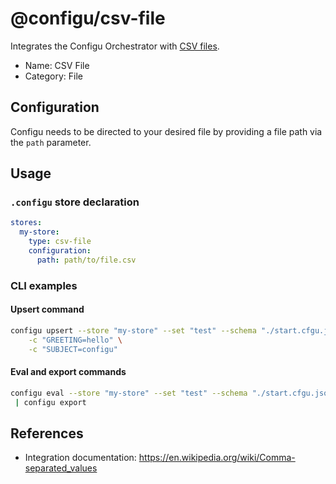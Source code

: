 # @configu/csv-file

Integrates the Configu Orchestrator with [CSV files](https://en.wikipedia.org/wiki/Comma-separated_values).

- Name: CSV File
- Category: File

## Configuration

Configu needs to be directed to your desired file by providing a file path via the `path` parameter.

## Usage

### `.configu` store declaration

```yaml
stores:
  my-store:
    type: csv-file
    configuration:
      path: path/to/file.csv
```

### CLI examples

#### Upsert command

```bash
configu upsert --store "my-store" --set "test" --schema "./start.cfgu.json" \
    -c "GREETING=hello" \
    -c "SUBJECT=configu"
```

#### Eval and export commands

```bash
configu eval --store "my-store" --set "test" --schema "./start.cfgu.json" \
 | configu export
```

## References

- Integration documentation: https://en.wikipedia.org/wiki/Comma-separated_values
